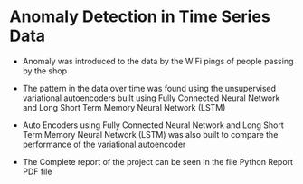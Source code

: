 # Anomaly Detection in Time Series Data

* Anomaly was introduced to the data by the WiFi pings of people passing by the shop

* The pattern in the data over time was found using the unsupervised variational autoencoders built using Fully Connected Neural Network and Long Short Term Memory Neural Network (LSTM)

* Auto Encoders using Fully Connected Neural Network and Long Short Term Memory Neural Network (LSTM) was also built to compare the performance of the variational autoencoder

* The Complete report of the project can be seen in the file Python Report PDF file
